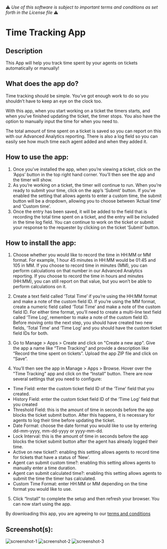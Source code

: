 :warning: *Use of this software is subject to important terms and conditions as set forth in the License file* :warning:

# Time Tracking App

## Description

This App will help you track time spent by your agents on tickets automatically or manually!

## What does the app do?

Time tracking should be simple. You’ve got enough work to do so you shouldn’t have to keep an eye on the clock too. 

With this app, when you start working on a ticket the timers starts, and when you’ve finished updating the ticket, the timer stops. You also have the option to manually input the time for when you need to.

The total amount of time spent on a ticket is saved so you can report on this with our Advanced Analytics reporting. There is also a log field so you can easily see how much time each agent added and when they added it.

## How to use the app:

1. Once you’ve installed the app, when you’re viewing a ticket, click on the ‘Apps’ button in the top right hand corner. You’ll then see the app and the timer will show.
2. As you’re working on a ticket, the timer will continue to run. When you’re ready to submit your time, click on the app’s ‘Submit’ button. If you’ve enabled the setting that allows agents to enter a custom time, the submit button will be a dropdown, allowing you to choose between ‘Actual time’ and ‘Custom time’.
3. Once the entry has been saved, it will be added to the field that is recording the total time spent on a ticket, and the entry will be included in the time log field. You can continue to work on the ticket or submit your response to the requester by clicking on the ticket ‘Submit’ button.

## How to install the app:

1. Choose whether you would like to record the time in HH:MM or MM format.
For example, 1 hour 45 minutes in HH:MM would be 01:45 and 105 in MM.
If you choose to record time in minutes (MM), you can perform calculations on that number in our Advanced Analytics reporting. If you choose to record the time in hours and minutes (HH:MM), you can still report on that value, but you won’t be able to perform calculations on it.

2. Create a text field called ‘Total Time’ if you’re using the HH:MM format and make a note of the custom field ID. If you’re using the MM format, create a numeric field called ‘Total Time’ and make a note of the custom field ID. For either time format, you’ll need to create a multi-line text field called ‘Time Log’, remember to make a note of the custom field ID.
Before moving onto the next step, you should have created two new fields, ‘Total Time’ and ‘Time Log’ and you should have the custom ticket field IDs for both.

3. Go to Manage > Apps > Create and click on "Create a new app". Give the app a name like “Time Tracking” and provide a description like “Record the time spent on tickets”. Upload the app ZIP file and click on “Save”.

4. You’ll then see the app in Manage > Apps > Browse.  Hover over the "Time Tracking" app and click on the “Install” button. There are now several settings that you need to configure:
 * Time Field: enter the custom ticket field ID of the ‘Time’ field that you created.
 * History Field: enter the custom ticket field ID of the ‘Time Log’ field that you created
 * Threshold Field: this is the amount of time in seconds before the app blocks the ticket submit button. After this happens, it is necessary for agents to log their time before updating the ticket.
 * Date Format: choose the date format you would like to use by entering dd-mm-yyyy, mm-dd-yyyy or yyyy-mm-dd.
 * Lock Interval: this is the amount of time in seconds before the app blocks the ticket submit button after the agent has already logged their time.
 * Active on new ticket?: enabling this setting allows agents to record time for tickets that have a status of ‘New’.
 * Agent can submit custom time?: enabling this setting allows agents to manually enter a time duration.
 * Agent can submit calculated time?: enabling this setting allows agents to submit the time the timer has calculated.
 * Custom Time Format: enter HH:MM or MM depending on the time format you would like to use.

5. Click “Install” to complete the setup and then refresh your browser. You can now start using the app.


By downloading this app, you are agreeing to our [terms and conditions](https://github.com/zendesklabs/wiki/wiki/Terms-and-Conditions)

## Screenshot(s):
![screenshot-1](https://d1eipm3vz40hy0.cloudfront.net/images/p-apps-marketplace/apps/35111/screenshot-1.png)
![screenshot-2](https://d1eipm3vz40hy0.cloudfront.net/images/p-apps-marketplace/apps/35111/screenshot-2.png)
![screenshot-3](https://d1eipm3vz40hy0.cloudfront.net/images/p-apps-marketplace/apps/35111/screenshot-3.png)
